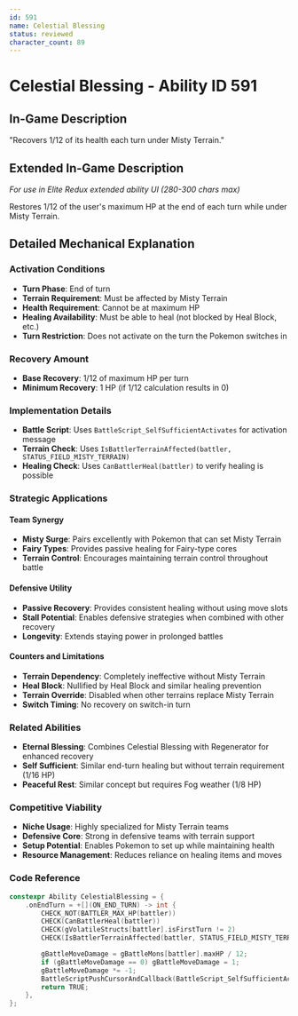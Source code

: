 ```yaml
---
id: 591
name: Celestial Blessing
status: reviewed
character_count: 89
---
```


# Celestial Blessing - Ability ID 591

## In-Game Description
"Recovers 1/12 of its health each turn under Misty Terrain."

## Extended In-Game Description
*For use in Elite Redux extended ability UI (280-300 chars max)*

Restores 1/12 of the user's maximum HP at the end of each turn while under Misty Terrain. 

## Detailed Mechanical Explanation

### Activation Conditions
- **Turn Phase**: End of turn
- **Terrain Requirement**: Must be affected by Misty Terrain
- **Health Requirement**: Cannot be at maximum HP
- **Healing Availability**: Must be able to heal (not blocked by Heal Block, etc.)
- **Turn Restriction**: Does not activate on the turn the Pokemon switches in

### Recovery Amount
- **Base Recovery**: 1/12 of maximum HP per turn
- **Minimum Recovery**: 1 HP (if 1/12 calculation results in 0)

### Implementation Details
- **Battle Script**: Uses `BattleScript_SelfSufficientActivates` for activation message
- **Terrain Check**: Uses `IsBattlerTerrainAffected(battler, STATUS_FIELD_MISTY_TERRAIN)`
- **Healing Check**: Uses `CanBattlerHeal(battler)` to verify healing is possible

### Strategic Applications

#### Team Synergy
- **Misty Surge**: Pairs excellently with Pokemon that can set Misty Terrain
- **Fairy Types**: Provides passive healing for Fairy-type cores
- **Terrain Control**: Encourages maintaining terrain control throughout battle

#### Defensive Utility
- **Passive Recovery**: Provides consistent healing without using move slots
- **Stall Potential**: Enables defensive strategies when combined with other recovery
- **Longevity**: Extends staying power in prolonged battles

#### Counters and Limitations
- **Terrain Dependency**: Completely ineffective without Misty Terrain
- **Heal Block**: Nullified by Heal Block and similar healing prevention
- **Terrain Override**: Disabled when other terrains replace Misty Terrain
- **Switch Timing**: No recovery on switch-in turn

### Related Abilities
- **Eternal Blessing**: Combines Celestial Blessing with Regenerator for enhanced recovery
- **Self Sufficient**: Similar end-turn healing but without terrain requirement (1/16 HP)
- **Peaceful Rest**: Similar concept but requires Fog weather (1/8 HP)

### Competitive Viability
- **Niche Usage**: Highly specialized for Misty Terrain teams
- **Defensive Core**: Strong in defensive teams with terrain support
- **Setup Potential**: Enables Pokemon to set up while maintaining health
- **Resource Management**: Reduces reliance on healing items and moves

### Code Reference
```cpp
constexpr Ability CelestialBlessing = {
    .onEndTurn = +[](ON_END_TURN) -> int {
        CHECK_NOT(BATTLER_MAX_HP(battler))
        CHECK(CanBattlerHeal(battler))
        CHECK(gVolatileStructs[battler].isFirstTurn != 2)
        CHECK(IsBattlerTerrainAffected(battler, STATUS_FIELD_MISTY_TERRAIN))

        gBattleMoveDamage = gBattleMons[battler].maxHP / 12;
        if (gBattleMoveDamage == 0) gBattleMoveDamage = 1;
        gBattleMoveDamage *= -1;
        BattleScriptPushCursorAndCallback(BattleScript_SelfSufficientActivates);
        return TRUE;
    },
};
```